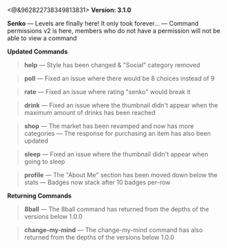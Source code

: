<@&962822738349813831> **Version: 3.1.0**

__**Senko**__
— Levels are finally here! It only took forever...
— Command permissions v2 is here, members who do not have a permission will not be able to view a command

__**Updated Commands**__

> **help**
— Style has been changed & "Social" category removed

> **poll**
— Fixed an issue where there would be 8 choices instead of 9

> **rate**
— Fixed an issue where rating "senko" would break it

> **drink**
— Fixed an issue where the thumbnail didn't appear when the maximum amount of drinks has been reached

> **shop**
— The market has been revamped and now has more categories
— The response for purchasing an item has also been updated

> **sleep**
— Fixed an issue where the thumbnail didn't appear when going to sleep

> **profile**
— The "About Me" section has been moved down below the stats
— Badges now stack after 10 badges per-row


__**Returning Commands**__

> **8ball**
— The 8ball command has returned from the depths of the versions below 1.0.0

> **change-my-mind**
— The change-my-mind command has also returned from the depths of the versions below 1.0.0
